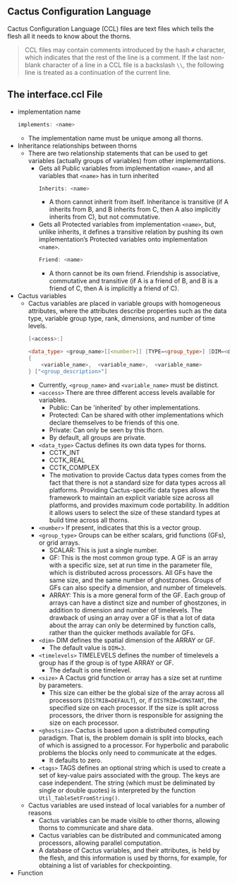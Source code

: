 ## Cactus Configuration Language

Cactus Configuration Language (CCL) files are text files which tells the flesh all it needs to know about the thorns.

> CCL files may contain comments introduced by the hash `#` character, which indicates that the rest of the line is a comment. If the last non-blank character of a line in a CCL file is a backslash `\\`, the following line is treated as a continuation of the current line.

## The interface.ccl File

- implementation name
	```C++
	implements: <name>
	```
	- The implementation name must be unique among all thorns.
- Inheritance relationships between thorns
	- There are two relationship statements that can be used to get variables (actually groups of variables) from other implementations.
		- Gets all Public variables from implementation `<name>`, and all variables that `<name>` has in turn inherited
			```C++
			Inherits: <name>
			```
			- A thorn cannot inherit from itself. Inheritance is transitive (if A inherits from B, and B inherits from C, then A also implicitly inherits from C), but not commutative.
		- Gets all Protected variables from implementation `<name>`, but, unlike inherits, it defines a transitive relation by pushing its own implementation’s Protected variables onto implementation `<name>`.
			```C++
			Friend: <name>
			```
			- A thorn cannot be its own friend. Friendship is associative, commutative and transitive (if A is a friend of B, and B is a friend of C, then A is implicitly a friend of C).
- Cactus variables
	- Cactus variables are placed in variable groups with homogeneous attributes, where the attributes describe properties such as the data type, variable group type, rank, dimensions, and number of time levels.
		```C++
		[<access>:]

		<data_type> <group_name>[[<number>]] [TYPE=<group_type>] [DIM=<dim>] [TIMELEVELS=<timelevels>] [SIZE=<size>] [DISTRIB=<distribution_type>] [GHOSTSIZE=<ghostsize>] [TAGS=<tags>]
		{
			<variable_name>,  <variable_name>,  <variable_name>
		} ["<group_description>"]
		```
		- Currently, `<group_name>` and `<variable_name>` must be distinct.
		- `<access>` There are three different access levels available for variables.
			- Public: Can be 'inherited' by other implementations.
			- Protected: Can be shared with other implementations which declare themselves to be friends of this one.
			- Private: Can only be seen by this thorn.
			- By default, all groups are private.
		-  `<data_type>` Cactus defines its own data types for thorns. 
			-  CCTK_INT
			-  CCTK_REAL
			-  CCTK_COMPLEX
			-  The motivation to provide Cactus data types comes from the fact that there is not a standard size for data types across all platforms. Providing Cactus-specific data types allows the framework to maintain an explicit variable size across all platforms, and provides maximum code portability. In addition it allows users to select the size of these standard types at build time across all thorns.
		- `<number>` If present, indicates that this is a vector group.
		- `<group_type>` Groups can be either scalars, grid functions (GFs), or grid arrays.
			-  SCALAR: This is just a single number.
			-  GF: This is the most common group type. A GF is an array with a specific size, set at run time in the parameter file, which is distributed across processors. All GFs have the same size, and the same number of ghostzones. Groups of GFs can also specify a dimension, and number of timelevels.
			-  ARRAY: This is a more general form of the GF. Each group of arrays can have a distinct size and number of ghostzones, in addition to dimension and number of timelevels. The drawback of using an array over a GF is that a lot of data about the array can only be determined by function calls, rather than the quicker methods available for GFs.
		-  `<dim>` DIM defines the spatial dimension of the ARRAY or GF. 
			-  The default value is `DIM=3`.
		-  `<timelevels>` TIMELEVELS defines the number of timelevels a group has if the group is of type ARRAY or GF. 
			-  The default is one timelevel.
		-  `<size>` A Cactus grid function or array has a size set at runtime by parameters. 
			- This size can either be the global size of the array across all processors (`DISTRIB=DEFAULT`), or, if `DISTRIB=CONSTANT`, the specified size on each processor. If the size is split across processors, the driver thorn is responsible for assigning the size on each processor.
		- `<ghostsize>` Cactus is based upon a distributed computing paradigm. That is, the problem domain is split into blocks, each of which is assigned to a processor. For hyperbolic and parabolic problems the blocks only need to communicate at the edges. 
			- It defaults to zero.
		- `<tags>` TAGS defines an optional string which is used to create a set of key-value pairs associated with the group. The keys are case independent. The string (which must be deliminated by single or double quotes) is interpreted by the function ``Util_TableSetFromString()``.
	- Cactus variables are used instead of local variables for a number of reasons
		- Cactus variables can be made visible to other thorns, allowing thorns to communicate and share data.
		- Cactus variables can be distributed and communicated among processors, allowing parallel computation.
		- A database of Cactus variables, and their attributes, is held by the flesh, and this information is used by thorns, for example, for obtaining a list of variables for checkpointing.
- Function